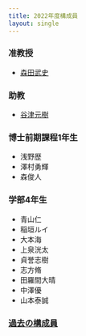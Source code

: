 ```yaml
---
title: 2022年度構成員
layout: single
---
```

### 准教授
* [森田武史](https://takeshi-morita.jp/index-ja.html)

### 助教
* [谷津元樹](https://researchmap.jp/m-yatsu)

### 博士前期課程1年生
* 浅野歴
* 澤村勇輝
* 森俊人

### 学部4年生
* 青山仁
* 稲垣ルイ
* 大本海
* 上泉洸太
* 貞誉志樹
* 志方脩
* 田羅間大晴
* 中澤優
* 山本泰誠

### [過去の構成員]({{site.baseurl}}/alumni)